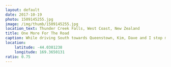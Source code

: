 ```yaml
---
layout: default
date: 2017-10-19
photo: 1509145255.jpg
image: /img/thumb/1509145255.jpg
location_text: Thunder Creek Falls, West Coast, New Zealand
title: One More For The Road
caption: While driving South towards Queenstown, Kim, Dave and I stop many times to checkout either some waterfalls, lagoons or lakkes. That one was nicely hidden from the main road which made it even more nicer and peaceful! Loved it
location:
    latitude: -44.0381238
    longitude: 169.3650131
ratio: 0.75
---
```

